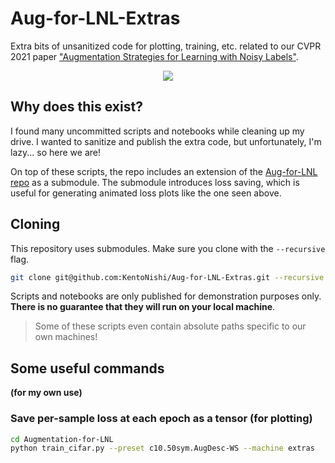 # Aug-for-LNL-Extras

Extra bits of unsanitized code for plotting, training, etc. related to our CVPR 2021 paper ["Augmentation Strategies for Learning with Noisy Labels"](https://github.com/KentoNishi/Augmentation-for-LNL).

<p align="center">
  <img src="./scripts/img/train_loss_plot/animated_80.gif" />
</p>

## Why does this exist?

I found many uncommitted scripts and notebooks while cleaning up my drive. I wanted to sanitize and publish the extra code, but unfortunately, I'm lazy... so here we are!

On top of these scripts, the repo includes an extension of the [Aug-for-LNL repo](https://github.com/KentoNishi/Augmentation-for-LNL) as a submodule. The submodule introduces loss saving, which is useful for generating animated loss plots like the one seen above.

## Cloning

This repository uses submodules. Make sure you clone with the `--recursive` flag.

```bash
git clone git@github.com:KentoNishi/Aug-for-LNL-Extras.git --recursive
```

Scripts and notebooks are only published for demonstration purposes only. **There is no guarantee that they will run on your local machine**.
> Some of these scripts even contain absolute paths specific to our own machines!

## Some useful commands
**(for my own use)**

### Save per-sample loss at each epoch as a tensor (for plotting)
```bash
cd Augmentation-for-LNL
python train_cifar.py --preset c10.50sym.AugDesc-WS --machine extras
```
